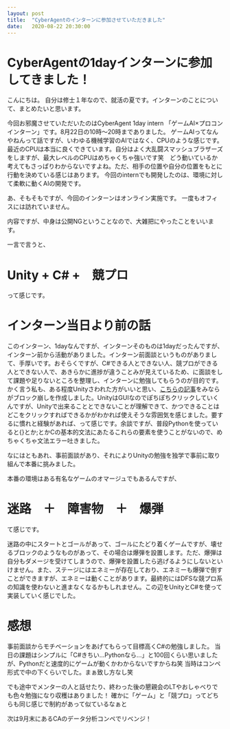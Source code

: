 ```yaml
---
layout: post
title:  "CyberAgentのインターンに参加させていただきました"
date:   2020-08-22 20:30:00 
---
```


# CyberAgentの1dayインターンに参加してきました！


こんにちは。
自分は修士１年なので、就活の夏です。インターンのことについて、まとめたいと思います。

今回お邪魔させていただいたのはCyberAgent 1day intern 「ゲームAI×プロコン　インターン」です。8月22日の10時〜20時までありました。
ゲームAIってなんやねんって話ですが、いわゆる機械学習のAIではなく、CPUのような感じです。最近のCPUは本当に良くできています。自分はよく大乱闘スマッシュブラザーズをしますが、最大レベルのCPUはめちゃくちゃ強いです笑　どう動いているか考えてもさっぱりわからないですよね。ただ、相手の位置や自分の位置をもとに行動を決めている感じはあります。
今回のinternでも開発したのは、環境に対して柔軟に動くAIの開発です。

あ、そもそもですが、今回のインターンはオンライン実施です。
一度もオフィスには訪れていません。

内容ですが、中身は公開NGということなので、大雑把にやったことをいいます。

一言で言うと、

# Unity + C# +　競プロ

って感じです。

# インターン当日より前の話

このインターン、1dayなんですが、インターンそのものは1dayだったんですが、インターン前から活動がありました。インターン前面談というものがありまして、手厚いです。おそらくですが、C#できる人とできない人、競プロができる人とできない人で、あきらかに進捗が違うことみが見えているため、に面談をして課題や足りないところを整理し、インターンに勉強してもらうのが目的です。かく言う私も、ある程度Unityさわれた方がいいと思い、[こちらの記事][site1]をみならがブロック崩しを作成しました。UnityはGUIなのでぽちぽちクリックしていくんですが、Unityで出来ることとできないことが理解できて、かつできることはどこをクリックすればできるかがわかれば使えそうな雰囲気を感じました。要するに慣れと経験があれば、って感じです。余談ですが、普段Pythonを使っていると{}とか;とかCの基本的文法にあたるこれらの要素を使うことがないので、めちゃくちゃ文法エラー吐きました。

なにはともあれ、事前面談があり、それによりUnityの勉強を独学で事前に取り組んで本番に挑みました。

本番の環境はある有名なゲームのオマージュでもあるんですが、

# 迷路　＋　障害物　＋　爆弾

て感じです。

迷路の中にスタートとゴールがあって、ゴールにたどり着くゲームですが、壊せるブロックのようなものがあって、その場合は爆弾を設置します。ただ、爆弾は自分もダメージを受けてしまうので、爆弾を設置したら逃げるようにしないといけません。また、ステージにはエネミーが存在しており、エネミーも爆弾で倒すことができますが、エネミーは動くことがあります。最終的にはDFSな競プロ系の知識を使わないと進まなくなるかもしれません。この辺をUnityとC#を使って実装していく感じでした。

# 感想

事前面談からモチベーションをあげてもらって目標高くC#の勉強しました。
当日の課題はシンプルに「C#きちい...Pythonなら...」と100回くらい思いましたが、Pythonだと速度的にゲームが動くかわからないですからね笑
当時はコンペ形式で中の下くらいでした。まぁ致し方なし笑

でも途中でメンターの人と話せたり、終わった後の懇親会のLTやおしゃべりでも色々勉強になり収穫はありました！
確かに「ゲーム」と「競プロ」ってどちらも同じ感じで制約があって似ているなぁと

次は9月末にあるCAのデータ分析コンペでリベンジ！


[site1]:https://qiita.com/nmxi/items/7950fb12ef925efa276d
